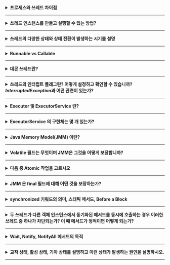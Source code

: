 <details>
    <summary><b>프로세스와 쓰레드 차이점</b></summary>

##### 프로세스

- 프로세스는 공통적인 메모리를 공유하지 않지만 쓰레드는 공유 가능하다.
- 운영체제 관점에서 프로세스는 자체 가상 메모리 공간에서 실행되는 독립적인 소프트웨어다.
- 메모리에서 프로세스를 분리해야 프로세스가 실패해도 다른 프로세스들을 중단시키지 않는다.
- 프로세스는 운영체제에서 일종의 중간 API 로 정의되는 프로세스 간 통신을 통해 협력한다.

##### 쓰레드

- 반대로 쓰레드는 동일한 응용 프로그램의 다른 쓰레드와 공통 메모리를 공유한다.
- 공통 메모리를 사용해 많은 오버헤드를 줄일 수 있고 쓰레드 간 데이터를 빠르게 교환할 수 있다.

</details>

---

<details>
    <summary><b>쓰레드 인스턴스를 만들고 실행할 수 있는 방법?</b></summary>

_Runnable_ 인스턴스를 생성자에 전달하고 _start()_ 호출

```java
Thread thread1 = new Thread(() -> {
	System.out.println("Hello World");
});

thread1.start();
```
</details>

---

<details>
    <summary><b>쓰레드의 다양한 상태와 상태 전환이 발생하는 시기를 설명</b></summary>

- NEW : _Thread.start()_ 를 통해 시작되지 않은 쓰레드
- RUNNABLE : 실행 중인 쓰레드
- BLOCKED : 실행 중인 쓰레드가 동기화된 섹션에 들어가야 하지만, 다른 쓰레드가 점유하고 있는 경우 BLOCKED 상태
- WAITING : 다른 쓰레드가 특정 작업을 수행하기를 기다리는 경우 이 상태가 된다.
- TIMED_WAITING : 위와 같지만 Thread.sleep(), Object.wait(), Thread.join() 및 기타 메서드가 호출될 때 이 상태가 된다.
- TERMINATED : 쓰레드가 _Runnable.run()_ 메서드의 실행을 완료하고 종료

</details>

---

<details>
    <summary><b>Runnable vs Callable</b></summary>

##### Runnable

- 단일 실행 메서드가 존재.
- 메서드가 값을 반환하거나 unchecked exception 을 던지는 것을 허용하지 않음.

##### Callable

- 단일 호출 메서드가 존재.
- 값을 반환하고 예외도 던질 수 있다.
- 일반적으로 _ExecutorService_ 인스턴스에서 비동기 작업을 시작한 다음 반환된 _Future_ 인스턴스를 호출하여 값을 가져오는데 사용
</details>

---

<details>
    <summary><b>데몬 쓰레드란?</b></summary>

JVM이 종료되는 것을 막지않는 쓰레드를 데몬 쓰레드라고 한다.
데몬이 아닌 쓰레드가 모두 종료되면 JVM은 나머지 데몬 쓰레드를 모두 버린다.
데몬 쓰레드는 일반적으로 다른 쓰레드에 대한 일부 지원 또는 서비스 작업을 수행하는데 사용된다.

쓰레드를 데몬으로 시작하려면 _start()_ 를 호출하기 이전에 _setDaemon()_ 을 사용해야 한다.

</details>

---

<details>
    <summary><b>쓰레드의 인터럽트 플래그란? 어떻게 설정하고 확인할 수 있습니까? <i>InterruptedException</i>과 어떤 관련이 있는가? </b></summary>

인터럽트 플래그 또는 인터럽트 상태는 쓰레드가 인터럽트될 때 설정되는 내부 쓰레드 플래그이다.
이를 설정하려면 `thread.interrupt()`를 호출해야 한다.

쓰레드가 현재 _InterruptedException_ 을 발생시키는 메서드(_wait_, _join_, _sleep_, etc) 내부에 있으면
이 메서드는 즉시 해당 예외를 발생시킨다.

</details>

---

<details>
    <summary><b>Executor 및 ExecutorService 란?</b></summary>

둘 다 _java.util.concurrent_ 프레임워크의 인터페이스이다.

- _Executor_ 는 실행을 위해 _Runnable_ 인스턴스를 사용하는 단일 실행(execute) 메서드가 있는 간단한 인터페이스이다.
- _ExecutorService_ 는 동시 작업 실행 서비스의 수명 주기를 관리하기 위한 여러 메서드와 _Future_ 를 포함하여
보다 복잡한 비동기 작업 처리를 위한 메서드로 _Executor_ 인터페이스를 확장한 것이다.

</details>

---

<details>
    <summary><b>ExecutorService 의 구현체는 몇 개 있는가?</b></summary>

- ThreadPoolExecutor : 쓰레드 풀을 사용하여 작업을 실행
- ScheduledThreadPoolExecutor : 쓰레드를 사용할 수 있을 때 즉시 실행하지 않고 작업 실행을 예약
- ForkJoinPool : 재귀 알고리즘을 처리하기 위한 특별한 _ExecutorService_ 구현체.

</details>

---

<details>
    <summary><b>Java Memory Model(JMM) 이란?</b></summary>

##### 필요성

- JMM 의 필요성은 자바 코드가 데이터에 접근하는 방식이 하위 수준에서 실제로 발생하는 방식이 아니라는 점에서 발생한다.
- 메모리 쓰기 및 읽기는 자바 컴파일러, JIT 컴파일러 및 CPU에 의해 재정렬되거나 최적화 될 수 있다.
- 이런 최적화의 대부분은 단일 실행 쓰레드만 고려하기 때문에 멀티 쓰레드로 확장 시 예측하지 못한 결과를 초래할 수 있다.
- 설상가상으로 최신 시스템의 메모리는 다층화되어 있다. 이는 "한 번 작성, 모든 곳에서 실행" 이라는 자바의 약속을 깨뜨릴 수 있다.

##### 주요 개념

JMM은 멀티 쓰레드 애플리케이션을 설계할 때 몇 가지를 보장해준다.

- **actions**: 변수 읽기 또는 쓰기, 모니터 잠금/해제와 같이 한 쓰레드에서 실행하고 다른 쓰레드에서 감지할 수 있는 쓰레드 간 작업을 의미
- **synchronized actions*: volatile 변수 읽기/쓰기 또는 모니터 잠금/해제와 같은 작업의 하위 집합
- **program order(PO)**: 단일 쓰레드 내에 관찰 가능한 작업 순서
- **synchronized order(SO)**: 모든 동기화된 작업 간의 전체 순서. PO에서 두 개의 동기화 작업이 먼저 발생하면
SO에서 동일한 순서로 발생한다.
- **synchronized-with(SW)**: 모니터 잠금/해제 및 동일한 모니터 잠금과 같은 특정 동기화 작업 간의 관계
- **Happens-before Order**: PO와 SO를 결합하여 쓰레드 간 모든 작업의 부분적 순서를 생성.
한 작업이 다른 작업보다 먼저 발생하면 두 번째 작업에서 첫 번째 작업의 결과를 볼 수 있다.
- **Happens-before consistency**: 모든 읽기가 happens-before order 영역의 마지막 쓰기 또는 데이터 경합을 통한
다른 쓰기를 한 경우 일련의 작업들은 HB-consistent 이다.
- **Execution**: 일련의 순서가 지정된 작업과 작업들 간의 일관성 규칙

프로그램이 올바르게 동기화되면 모든 실행이 **순차적으로 일관된** 것으로 나타난다.
즉, 멀티 쓰레드 프로그램에서 내부 재정렬, 최적화 또는 데이터 캐싱에 대해 생각하는 수고를 덜 수 있다.

</details>

---

<details>
<summary><b>Volatile 필드는 무엇이며 JMM은 그것을 어떻게 보장합니까?</b></summary>

_volatile_ 의 읽기 및 쓰기는 동기화 작업이다. 즉 순서가 존재한다.
_volatile_ 변수의 읽기는 이 순서에 따라 이 변수에 대한 마지막 쓰기를 관찰하도록 보장한다.

여러 쓰레드에서 액세스하고 하나의 쓰레드가 쓰기 작업을 하는 경우 _volatile_ 필드를 사용하는 것을 고려해야 한다.

_volatile_ 은 64비트 값의 쓰기 및 읽기의 원자성을 보장한다. _volatile_ 이 없다면 이러한 필드를 읽을 때
다른 쓰레드가 부분적으로 쓴 값을 볼 수 없다.

</details>

---

<details>
<summary><b>다음 중 Atomic 작업을 고르시오</b></summary>

- writing to non-volatile int
- writing to a volatile int
- writing to a non-volatile long;
- writing to a volatile long;
- incrementing a volatile long;

int 변수에 대한 쓰기 작업은 volatile 여부에 관계 없이 원자성이 보장된다.
long 변수는 32비트 아키텍처에서 두 개의 개별 단계로 쓰기 작업이 실행될 수 있기 때문에 기본적으로 원자성 보장을 하지 않는다.
그러나 _volatile_ 을 사용하면 long 변수에 원자적으로 액세스 할 수 있다.

증가 작업은 여러 단계(값 검색, 변경 및 다시 쓰기)로 수행되므로 변수가 _volatile_ 인지 아닌지에 관계없이
원자성이 보장되지 않는다. 값의 원자적 증가를 보장해야 하는 경우 _AtomicInteger_, _AtomicLong_ 등 클래스를
사용해야 한다.

</details>

---

<details>
<summary><b>JMM 은 final 필드에 대해 어떤 것을 보장하는가?</b></summary>

- JVM은 기본적으로 쓰레드가 객체를 보유하기 전에 클래스의 _final_ 필드가 초기화하도록 보장한다.
- 이런 보증이 없을 경우 재정렬 또는 기타 최적화로 인해 이 객체의 모든 필드가 초기화 되기 전에 객체에 대한 참조가 사용될 수 있다.
- 이로 인해 필드에 대한 무단 액세스가 발생할 수 있다.

이것이 불변 객체를 생성할 때 getter 메서드를 통해 액세스할 수 없어도 항상 모든 필드를 _final_ 로 선언해야 하는 이유이다.

</details>

---

<details>
<summary><b>synchronized 키워드의 의미, 스태틱 메서드, Before a Block</b></summary>

- synchronized 키워드는 모든 쓰레드가 모니터를 획득해야함을 의미한다.
- 모니터가 이미 다른 쓰레드에 의해 획득된 경우 이전 쓰레드는 BLOCKED 상태로 들어가 모니터가 해제될때까지 기다린다.

동기화된 인스턴스 메서드는 동일한 의미지만 인스턴스 자체가 모니터 역할을 한다.

```java
synchronized void instanceMethod() {
	//...
}
```

정적 동기화 메서드의 경우 모니터는 _Class_ 객체가 된다.

```java
static synchronized void staticMethod(){
	//...
}
```

</details>

---

<details>
<summary><b>두 쓰레드가 다른 객체 인스턴스에서 동기화된 메서드를 동시에 호출하는 경우
이러한 쓰레드 중 하나가 차단되는가? 이 때 메서드가 정적이면 어떻게 되는가?</b></summary>

- 메서드가 인스턴스 메서드인 경우 인스턴스는 메서드에 대한 모니터 역할을 한다.
- 서로 다른 인스턴스에서 메서드를 호출하는 두 쓰레드는 서로 다른 모니터를 획득하므로 어느 것도 차단되지 않는다.


- 메서드가 static 이면 모니터는 _Class_ 객체이다. 두 쓰레드의 모니터는 동일하므로 하나는 차단되고 다른 쓰레드는 대기한다.

</details>

---

<details>
<summary><b>Wait, Notify, NotifyAll 메서드의 목적</b></summary>

- wait :  모니터를 소유한 쓰레드에게 _wait_ 를 호출해 일시적으로 모니터를 해제하고 다른 쓰레드에 모니터를 획득할 기회를 줄 수 있다.
- notify : 대기 상태의 단일 쓰레드를 깨운다.
- notifyAll : 모니터를 기다리는 모든 쓰레드를 깨우고 모두 잠금을 얻기 위한 경쟁을 다시 시작한다.

</details>

---

<details>
<summary><b>교착 상태, 활성 상태, 기아 상태를 설명하고 이런 상태가 발생하는 원인을 설명하시오.</b></summary>

##### 교착 상태(Deadlock)

- 그룹의 모든 쓰레드가 그룹의 다른 쓰레드가 이미 획득한 일부 리소스를 획득해야하기 때문에 진행을 할 수 없는 상태를 말한다.
- 두 쓰레드가 진행하기 위해 두 리소스를 모두 잠근 상태에서 다른 쓰레드의 리소스를 요구할 때, 서로 잠금 해제를 할 수 없으므로
쓰레드는 절대 진행되지 않는다.

##### 활성 상태(Livelock)

- 여러 쓰레드가 자체적으로 생성된 조건 또는 이벤트에 반응하는 경우를 말한다.
- 이벤트는 한 쓰레드에서 발생하고 다른 쓰레드에서 처리해야 한다.
그런데 이벤트를 처리하는 도중, 갑자기 새로운 이벤트가 발생하는 경우다.
- 쓰레드들은 BLOCKED 상태는 아니지만, 쓸데없는 일들로 서로를 점유하므로 작업의 진전이 없어진다.

##### 기아 상태(starvation)

- 다른 쓰레드가 리소스를 너무 오래 점유하거나 우선 순위가 더 높아 쓰레드가 리소스를 획득할 수 없는 경우를 말한다.
- 쓰레드를 진행할 수 없으므로 작업 진행이 불가능하다.

</details>

---

